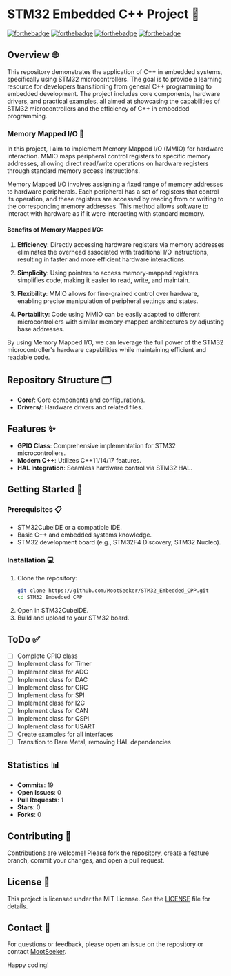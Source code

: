 # STM32 Embedded C++ Project 🚀

[![forthebadge](https://forthebadge.com/images/badges/powered-by-coffee.svg)](https://forthebadge.com) 
[![forthebadge](https://forthebadge.com/images/badges/made-with-c-plus-plus.svg)](https://forthebadge.com) 
[![forthebadge](https://forthebadge.com/images/badges/built-with-love.svg)](https://forthebadge.com) 
[![forthebadge](https://forthebadge.com/images/badges/for-you.svg)](https://forthebadge.com)

## Overview 🌐

This repository demonstrates the application of C++ in embedded systems, specifically using STM32 microcontrollers. The goal is to provide a learning resource for developers transitioning from general C++ programming to embedded development. The project includes core components, hardware drivers, and practical examples, all aimed at showcasing the capabilities of STM32 microcontrollers and the efficiency of C++ in embedded programming.

### Memory Mapped I/O 🧠

In this project, I aim to implement Memory Mapped I/O (MMIO) for hardware interaction. MMIO maps peripheral control registers to specific memory addresses, allowing direct read/write operations on hardware registers through standard memory access instructions.

Memory Mapped I/O involves assigning a fixed range of memory addresses to hardware peripherals. Each peripheral has a set of registers that control its operation, and these registers are accessed by reading from or writing to the corresponding memory addresses. This method allows software to interact with hardware as if it were interacting with standard memory.

#### Benefits of Memory Mapped I/O:

1. **Efficiency**: Directly accessing hardware registers via memory addresses eliminates the overhead associated with traditional I/O instructions, resulting in faster and more efficient hardware interactions.
   
2. **Simplicity**: Using pointers to access memory-mapped registers simplifies code, making it easier to read, write, and maintain.
   
3. **Flexibility**: MMIO allows for fine-grained control over hardware, enabling precise manipulation of peripheral settings and states.
   
4. **Portability**: Code using MMIO can be easily adapted to different microcontrollers with similar memory-mapped architectures by adjusting base addresses.

By using Memory Mapped I/O, we can leverage the full power of the STM32 microcontroller's hardware capabilities while maintaining efficient and readable code.

## Repository Structure 🗂️

- **Core/**: Core components and configurations.
- **Drivers/**: Hardware drivers and related files.

## Features ✨

- **GPIO Class**: Comprehensive implementation for STM32 microcontrollers.
- **Modern C++**: Utilizes C++11/14/17 features.
- **HAL Integration**: Seamless hardware control via STM32 HAL.

## Getting Started 🚀

### Prerequisites 📋

- STM32CubeIDE or a compatible IDE.
- Basic C++ and embedded systems knowledge.
- STM32 development board (e.g., STM32F4 Discovery, STM32 Nucleo).

### Installation 💻

1. Clone the repository:
    ```sh
    git clone https://github.com/MootSeeker/STM32_Embedded_CPP.git
    cd STM32_Embedded_CPP
    ```
2. Open in STM32CubeIDE.
3. Build and upload to your STM32 board.

## ToDo ✅

- [ ] Complete GPIO class
- [ ] Implement class for Timer
- [ ] Implement class for ADC
- [ ] Implement class for DAC
- [ ] Implement class for CRC
- [ ] Implement class for SPI
- [ ] Implement class for I2C
- [ ] Implement class for CAN
- [ ] Implement class for QSPI
- [ ] Implement class for USART
- [ ] Create examples for all interfaces
- [ ] Transition to Bare Metal, removing HAL dependencies

## Statistics 📊

- **Commits**: 19
- **Open Issues**: 0
- **Pull Requests**: 1
- **Stars**: 0
- **Forks**: 0

## Contributing 🤝

Contributions are welcome! Please fork the repository, create a feature branch, commit your changes, and open a pull request.

## License 📜

This project is licensed under the MIT License. See the [LICENSE](LICENSE) file for details.

## Contact 📧

For questions or feedback, please open an issue on the repository or contact [MootSeeker](https://github.com/MootSeeker).

Happy coding!
